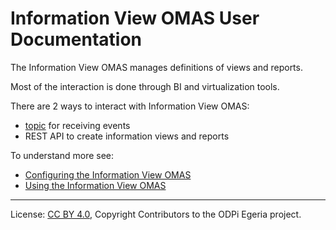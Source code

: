 <!-- SPDX-License-Identifier: CC-BY-4.0 -->
<!-- Copyright Contributors to the ODPi Egeria project. -->

# Information View OMAS User Documentation

The Information View OMAS manages definitions of views and reports.

Most of the interaction is done through BI and virtualization tools.

There are 2 ways to interact with Information View OMAS:

* [topic](java-events) for receiving events  
* REST API to create information views and reports



To understand more see:

* [Configuring the Information View OMAS](../../../../admin-services/docs/user/configuring-the-access-services.md)
* [Using the Information View OMAS](../scenarios)


----
License: [CC BY 4.0](https://creativecommons.org/licenses/by/4.0/),
Copyright Contributors to the ODPi Egeria project.